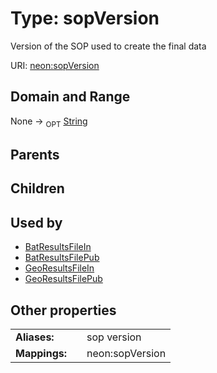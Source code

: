 
# Type: sopVersion


Version of the SOP used to create the final data

URI: [neon:sopVersion](https://data.neonscience.org/sopVersion)


## Domain and Range

None ->  <sub>OPT</sub> [String](types/String.md)

## Parents


## Children


## Used by

 * [BatResultsFileIn](BatResultsFileIn.md)
 * [BatResultsFilePub](BatResultsFilePub.md)
 * [GeoResultsFileIn](GeoResultsFileIn.md)
 * [GeoResultsFilePub](GeoResultsFilePub.md)

## Other properties

|  |  |  |
| --- | --- | --- |
| **Aliases:** | | sop version |
| **Mappings:** | | neon:sopVersion |

